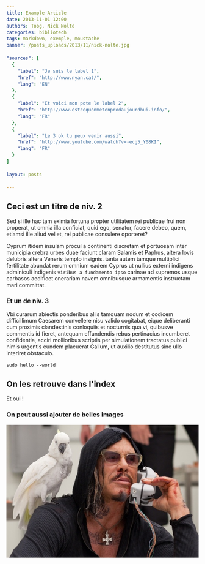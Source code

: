 ```yaml
---
title: Example Article
date: 2013-11-01 12:00
authors: Toog, Nick Nolte
categories: bibliotech
tags: markdown, exemple, moustache
banner: /posts_uploads/2013/11/nick-nolte.jpg

"sources": [
  {
    "label": "Je suis le label 1",
    "href": "http://www.nyan.cat/",
    "lang": "EN"
  },
  {
    "label": "Et voici mon pote le label 2",
    "href": "http://www.estcequonmetenprodaujourdhui.info/",
    "lang": "FR"
  },
  {
    "label": "Le 3 ok tu peux venir aussi",
    "href": "http://www.youtube.com/watch?v=-ecg5_Y08KI",
    "lang": "FR"
  }
]

layout: posts

---
```


Ceci est un titre de niv. 2
---------------------------

Sed si ille hac tam eximia fortuna propter utilitatem rei publicae frui non properat, ut omnia illa conficiat, quid ego, senator, facere debeo, quem, etiamsi ille aliud vellet, rei publicae consulere oporteret?

Cyprum itidem insulam procul a continenti discretam et portuosam inter municipia crebra urbes duae faciunt claram Salamis et Paphus, altera Iovis delubris altera Veneris templo insignis. tanta autem tamque multiplici fertilitate abundat rerum omnium eadem Cyprus ut nullius externi indigens adminiculi indigenis `viribus a fundamento ipso` carinae ad supremos usque carbasos aedificet onerariam navem omnibusque armamentis instructam mari committat.

### Et un de niv. 3

Vbi curarum abiectis ponderibus aliis tamquam nodum et codicem difficillimum Caesarem convellere nisu valido cogitabat, eique deliberanti cum proximis clandestinis conloquiis et nocturnis qua vi, quibusve commentis id fieret, antequam effundendis rebus pertinacius incumberet confidentia, acciri mollioribus scriptis per simulationem tractatus publici nimis urgentis eundem placuerat Gallum, ut auxilio destitutus sine ullo interiret obstaculo.

```shell
sudo hello --world
```

On les retrouve dans l'index
----------------------------

Et oui !

### On peut aussi ajouter de belles images

![C'est bête vous auriez pu voir un beau oiseau](/posts_uploads/2013/11/mickey-rourke.jpg "Oh, quelle belle bête ce Mickey Rourke !")
